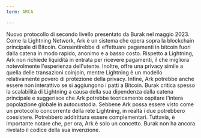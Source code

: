 ```yaml
---
term: ARCA

---
```

Nuovo protocollo di secondo livello presentato da Burak nel maggio 2023. Come la Lightning Network, Ark è un sistema che opera sopra la blockchain principale di Bitcoin. Consentirebbe di effettuare pagamenti in bitcoin fuori dalla catena in modo rapido, anonimo e a basso costo. Rispetto a Lightning, Ark non richiede liquidità in entrata per ricevere pagamenti, il che migliora notevolmente l'esperienza dell'utente. Inoltre, offre una privacy simile a quella delle transazioni coinjoin, mentre Lightning è un modello relativamente povero di protezione della privacy. Infine, Ark potrebbe anche essere non interattivo se si aggiungono i patti a Bitcoin. Burak critica spesso la scalabilità di Lightning a causa della sua dipendenza dalla catena principale e suggerisce che Ark potrebbe teoricamente ospitare l'intera popolazione globale in autocustodia. Sebbene Ark possa essere visto come un protocollo concorrente della rete Lightning, in realtà i due potrebbero coesistere. Potrebbero addirittura essere complementari. Tuttavia, è importante notare che, per ora, Ark è solo un concetto. Burak non ha ancora rivelato il codice della sua invenzione.